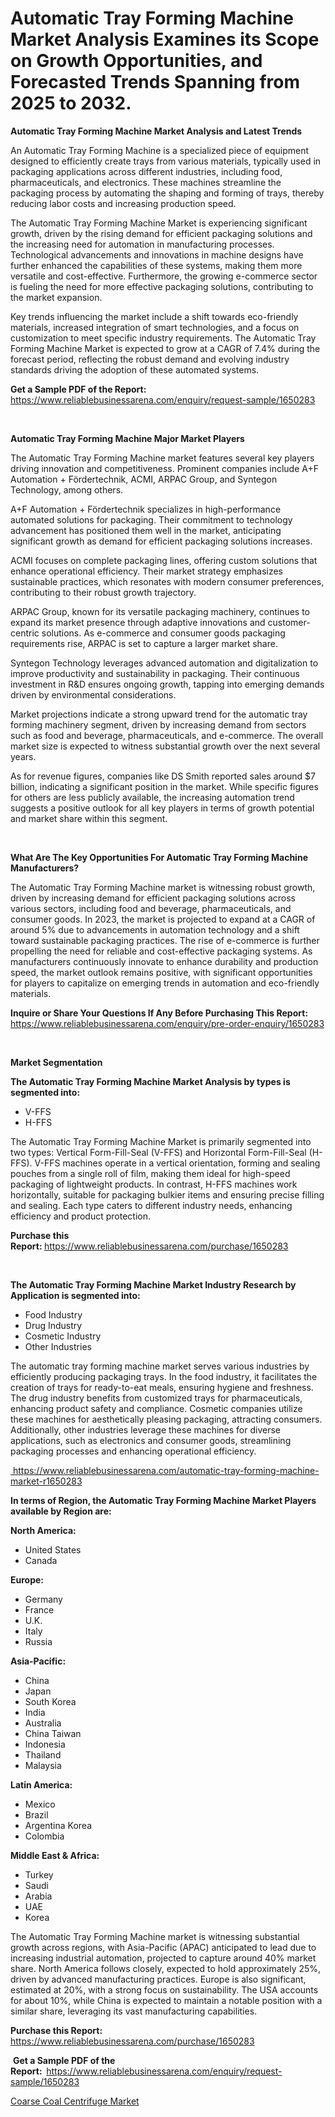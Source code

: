 <p><h1>Automatic Tray Forming Machine Market Analysis Examines its Scope on Growth Opportunities, and Forecasted Trends Spanning from 2025 to 2032.</h1></p><p><strong>Automatic Tray Forming Machine Market Analysis and Latest Trends</strong></p>
<p><p>An Automatic Tray Forming Machine is a specialized piece of equipment designed to efficiently create trays from various materials, typically used in packaging applications across different industries, including food, pharmaceuticals, and electronics. These machines streamline the packaging process by automating the shaping and forming of trays, thereby reducing labor costs and increasing production speed.</p><p>The Automatic Tray Forming Machine Market is experiencing significant growth, driven by the rising demand for efficient packaging solutions and the increasing need for automation in manufacturing processes. Technological advancements and innovations in machine designs have further enhanced the capabilities of these systems, making them more versatile and cost-effective. Furthermore, the growing e-commerce sector is fueling the need for more effective packaging solutions, contributing to the market expansion.</p><p>Key trends influencing the market include a shift towards eco-friendly materials, increased integration of smart technologies, and a focus on customization to meet specific industry requirements. The Automatic Tray Forming Machine Market is expected to grow at a CAGR of 7.4% during the forecast period, reflecting the robust demand and evolving industry standards driving the adoption of these automated systems.</p></p>
<p><strong>Get a Sample PDF of the Report:&nbsp;</strong> <a href="https://www.reliablebusinessarena.com/enquiry/request-sample/1650283?utm_campaign=3098&utm_medium=2&utm_source=Github&utm_content=ia&utm_term=08042025&utm_id=automatic-tray-forming-machine">https://www.reliablebusinessarena.com/enquiry/request-sample/1650283</a></p>
<p>&nbsp;</p>
<p><strong>Automatic Tray Forming Machine Major Market Players</strong></p>
<p><p>The Automatic Tray Forming Machine market features several key players driving innovation and competitiveness. Prominent companies include A+F Automation + Fördertechnik, ACMI, ARPAC Group, and Syntegon Technology, among others. </p><p>A+F Automation + Fördertechnik specializes in high-performance automated solutions for packaging. Their commitment to technology advancement has positioned them well in the market, anticipating significant growth as demand for efficient packaging solutions increases.</p><p>ACMI focuses on complete packaging lines, offering custom solutions that enhance operational efficiency. Their market strategy emphasizes sustainable practices, which resonates with modern consumer preferences, contributing to their robust growth trajectory.</p><p>ARPAC Group, known for its versatile packaging machinery, continues to expand its market presence through adaptive innovations and customer-centric solutions. As e-commerce and consumer goods packaging requirements rise, ARPAC is set to capture a larger market share.</p><p>Syntegon Technology leverages advanced automation and digitalization to improve productivity and sustainability in packaging. Their continuous investment in R&D ensures ongoing growth, tapping into emerging demands driven by environmental considerations.</p><p>Market projections indicate a strong upward trend for the automatic tray forming machinery segment, driven by increasing demand from sectors such as food and beverage, pharmaceuticals, and e-commerce. The overall market size is expected to witness substantial growth over the next several years.</p><p>As for revenue figures, companies like DS Smith reported sales around $7 billion, indicating a significant position in the market. While specific figures for others are less publicly available, the increasing automation trend suggests a positive outlook for all key players in terms of growth potential and market share within this segment.</p></p>
<p>&nbsp;</p>
<p><strong>What Are The Key Opportunities For Automatic Tray Forming Machine Manufacturers?</strong></p>
<p><p>The Automatic Tray Forming Machine market is witnessing robust growth, driven by increasing demand for efficient packaging solutions across various sectors, including food and beverage, pharmaceuticals, and consumer goods. In 2023, the market is projected to expand at a CAGR of around 5% due to advancements in automation technology and a shift toward sustainable packaging practices. The rise of e-commerce is further propelling the need for reliable and cost-effective packaging systems. As manufacturers continuously innovate to enhance durability and production speed, the market outlook remains positive, with significant opportunities for players to capitalize on emerging trends in automation and eco-friendly materials.</p></p>
<p><strong>Inquire or Share Your Questions If Any Before Purchasing This Report:</strong> <a href="https://www.reliablebusinessarena.com/enquiry/pre-order-enquiry/1650283?utm_campaign=3098&utm_medium=2&utm_source=Github&utm_content=ia&utm_term=08042025&utm_id=automatic-tray-forming-machine">https://www.reliablebusinessarena.com/enquiry/pre-order-enquiry/1650283</a></p>
<p>&nbsp;</p>
<p><strong>Market Segmentation</strong></p>
<p><strong>The Automatic Tray Forming Machine Market Analysis by types is segmented into:</strong></p>
<p><ul><li>V-FFS</li><li>H-FFS</li></ul></p>
<p><p>The Automatic Tray Forming Machine Market is primarily segmented into two types: Vertical Form-Fill-Seal (V-FFS) and Horizontal Form-Fill-Seal (H-FFS). V-FFS machines operate in a vertical orientation, forming and sealing pouches from a single roll of film, making them ideal for high-speed packaging of lightweight products. In contrast, H-FFS machines work horizontally, suitable for packaging bulkier items and ensuring precise filling and sealing. Each type caters to different industry needs, enhancing efficiency and product protection.</p></p>
<p><strong>Purchase this Report:&nbsp;</strong><a href="https://www.reliablebusinessarena.com/purchase/1650283?utm_campaign=3098&utm_medium=2&utm_source=Github&utm_content=ia&utm_term=08042025&utm_id=automatic-tray-forming-machine">https://www.reliablebusinessarena.com/purchase/1650283</a></p>
<p>&nbsp;</p>
<p><strong>The Automatic Tray Forming Machine Market Industry Research by Application is segmented into:</strong></p>
<p><ul><li>Food Industry</li><li>Drug Industry</li><li>Cosmetic Industry</li><li>Other Industries</li></ul></p>
<p><p>The automatic tray forming machine market serves various industries by efficiently producing packaging trays. In the food industry, it facilitates the creation of trays for ready-to-eat meals, ensuring hygiene and freshness. The drug industry benefits from customized trays for pharmaceuticals, enhancing product safety and compliance. Cosmetic companies utilize these machines for aesthetically pleasing packaging, attracting consumers. Additionally, other industries leverage these machines for diverse applications, such as electronics and consumer goods, streamlining packaging processes and enhancing operational efficiency.</p></p>
<p><a href="https://www.reliablebusinessarena.com/automatic-tray-forming-machine-market-r1650283?utm_campaign=3098&utm_medium=2&utm_source=Github&utm_content=ia&utm_term=08042025&utm_id=automatic-tray-forming-machine">&nbsp;https://www.reliablebusinessarena.com/automatic-tray-forming-machine-market-r1650283</a></p>
<p><strong>In terms of Region, the Automatic Tray Forming Machine Market Players available by Region are:</strong></p>
<p>
    <p> <strong> North America: </strong>
        <ul>
            <li>United States</li>
            <li>Canada</li>
        </ul>
        </p> 
    <p> <strong> Europe: </strong>
        <ul>
            <li>Germany</li>
            <li>France</li>
            <li>U.K.</li>
            <li>Italy</li>
            <li>Russia</li>
        </ul>
        </p> 
    <p> <strong> Asia-Pacific: </strong>
        <ul>
            <li>China</li>
            <li>Japan</li>
            <li>South Korea</li>
            <li>India</li>
            <li>Australia</li>
            <li>China Taiwan</li>
            <li>Indonesia</li>
            <li>Thailand</li>
            <li>Malaysia</li>
        </ul>
        </p> 
    <p> <strong> Latin America: </strong>
        <ul>
            <li>Mexico</li>
            <li>Brazil</li>
            <li>Argentina Korea</li>
            <li>Colombia</li>
        </ul>
        </p> 
    <p> <strong> Middle East & Africa: </strong>
        <ul>
            <li>Turkey</li>
            <li>Saudi</li>
            <li>Arabia</li>
            <li>UAE</li>
            <li>Korea</li>
        </ul>
    </p>
    </p>
<p><p>The Automatic Tray Forming Machine market is witnessing substantial growth across regions, with Asia-Pacific (APAC) anticipated to lead due to increasing industrial automation, projected to capture around 40% market share. North America follows closely, expected to hold approximately 25%, driven by advanced manufacturing practices. Europe is also significant, estimated at 20%, with a strong focus on sustainability. The USA accounts for about 10%, while China is expected to maintain a notable position with a similar share, leveraging its vast manufacturing capabilities.</p></p>
<p><strong>Purchase this Report: </strong><a href="https://www.reliablebusinessarena.com/purchase/1650283?utm_campaign=3098&utm_medium=2&utm_source=Github&utm_content=ia&utm_term=08042025&utm_id=automatic-tray-forming-machine">https://www.reliablebusinessarena.com/purchase/1650283</a></p>
<p>&nbsp;<strong>Get a Sample PDF of the Report:&nbsp;&nbsp;</strong><a href="https://www.reliablebusinessarena.com/enquiry/request-sample/1650283?utm_campaign=3098&utm_medium=2&utm_source=Github&utm_content=ia&utm_term=08042025&utm_id=automatic-tray-forming-machine">https://www.reliablebusinessarena.com/enquiry/request-sample/1650283</a></p>
<p><strong></strong></p>
<p><p><a href="https://github.com/semiensamuel72378/Market-Research-Report-List-1/blob/main/coarse-coal-centrifuge-market.md?utm_campaign=3098&utm_medium=2&utm_source=Github&utm_content=ia&utm_term=08042025&utm_id=automatic-tray-forming-machine">Coarse Coal Centrifuge Market</a></p></p>